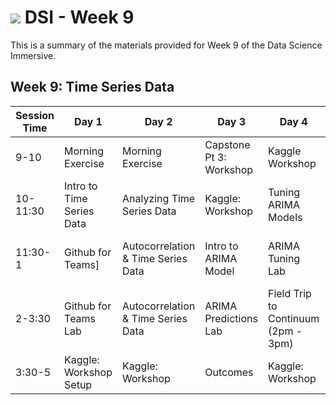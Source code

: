 # ![](https://ga-dash.s3.amazonaws.com/production/assets/logo-9f88ae6c9c3871690e33280fcf557f33.png) DSI - Week 9

This is a summary of the materials provided for Week 9 of the Data Science Immersive.

## Week 9: Time Series Data

Session Time | Day 1 | Day 2 | Day 3 | Day 4 | Day 5
 --- | --- | --- | --- | ---  | ---
9-10 | Morning Exercise                | Morning Exercise                   | Capstone Pt 3: Workshop      | Kaggle Workshop                      | Reflection
10-11:30 | Intro to Time Series Data   | Analyzing Time Series Data         | Kaggle: Workshop             | Tuning ARIMA Models                  | Visualizing Time Series Data
11:30-1 | Github for Teams]            | Autocorrelation & Time Series Data | Intro to ARIMA Model         | ARIMA Tuning Lab                     | Visualizing Time Series Data Lab
2-3:30 | Github for Teams Lab          | Autocorrelation & Time Series Data | ARIMA Predictions Lab        | Field Trip to Continuum (2pm - 3pm)  | Kaggle: Workshop
3:30-5 | Kaggle: Workshop Setup        | Kaggle: Workshop                   | Outcomes                     | Kaggle: Workshop                     | Week 9: In Review


